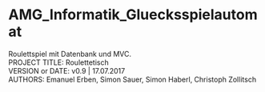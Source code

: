 # AMG_Informatik_Gluecksspielautomat
Roulettspiel mit Datenbank und MVC.<br /> 
PROJECT TITLE: Roulettetisch<br />
VERSION or DATE: v0.9 | 17.07.2017<br />
AUTHORS: Emanuel Erben, Simon Sauer, Simon Haberl, Christoph Zollitsch<br />

